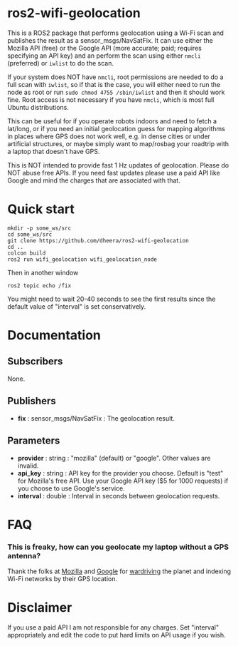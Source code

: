 # ros2-wifi-geolocation

This is a ROS2 package that performs geolocation using a Wi-Fi scan and publishes the result as a sensor_msgs/NavSatFix.
It can use either the Mozilla API (free) or the Google API (more accurate; paid; requires specifying an API key) and an
perform the scan using either `nmcli` (preferred) or `iwlist` to do the scan.

If your system does NOT have `nmcli`, root permissions are needed to do a full scan with `iwlist`, so if that is the case,
you will either need to run the node as root or run `sudo chmod 4755 /sbin/iwlist` and then it should work fine. Root access
is not necessary if you have `nmcli`, which is most full Ubuntu distributions.

This can be useful for if you operate robots indoors and need to fetch a lat/long, or if you need an initial geolocation guess
for mapping algorithms in places where GPS does not work well, e.g. in dense cities or under artificial structures, or maybe
simply want to map/rosbag your roadtrip with a laptop that doesn't have GPS.

This is NOT intended to provide fast 1 Hz updates of geolocation. Please do NOT abuse free APIs. If you need fast updates please
use a paid API like Google and mind the charges that are associated with that.

# Quick start

```
mkdir -p some_ws/src
cd some_ws/src
git clone https://github.com/dheera/ros2-wifi-geolocation
cd ..
colcon build
ros2 run wifi_geolocation wifi_geolocation_node
```

Then in another window
```
ros2 topic echo /fix
```

You might need to wait 20-40 seconds to see the first results since the default value of "interval" is set conservatively.

# Documentation

## Subscribers

None.

## Publishers

- **fix** : sensor_msgs/NavSatFix : The geolocation result.

## Parameters

- **provider** : string : "mozilla" (default) or "google". Other values are invalid.
- **api_key** : string : API key for the provider you choose. Default is "test" for Mozilla's free API. Use your Google API key ($5 for 1000 requests) if you choose to use Google's service.
- **interval** : double : Interval in seconds between geolocation requests.

# FAQ

### This is freaky, how can you geolocate my laptop without a GPS antenna?

Thank the folks at [Mozilla](https://mozilla.org) and [Google](https://google.com) for [wardriving](https://en.wikipedia.org/wiki/Wardriving)
the planet and indexing Wi-Fi networks by their GPS location.

# Disclaimer

If you use a paid API I am not responsible for any charges. Set "interval" appropriately and edit the code to put hard limits on API usage if you wish.
